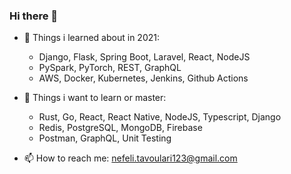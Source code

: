 ### Hi there 👋

- 🔭 Things i learned about in 2021:
  -  Django, Flask, Spring Boot, Laravel, React, NodeJS
  -  PySpark, PyTorch, REST, GraphQL
  -  AWS, Docker, Kubernetes, Jenkins, Github Αctions

- :dart: Things i want to learn or master:
  -  Rust, Go, React, React Native, NodeJS, Typescript, Django
  -  Redis, PostgreSQL, MongoDB, Firebase
  -  Postman, GraphQL, Unit Testing

- 📫 How to reach me: nefeli.tavoulari123@gmail.com
